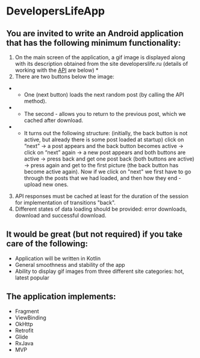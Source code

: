 # DevelopersLifeApp
## You are invited to write an Android application that has the following minimum functionality:
1. On the main screen of the application, a gif image is displayed along with its
description obtained from the site developerslife.ru (details of working with the [API](http://developerslife.ru/) are below) *
2. There are two buttons below the image:
- - One (next button) loads the next random post
(by calling the API method).
 - - The second - allows you to return to the previous post, which we
cached after download.
- - It turns out the following structure: (initially, the back button is not active, but already
there is some post loaded at startup) click on “next” →
a post appears and the back button becomes active → click on
“next” again → a new post appears and both buttons are active → press back and get one post back (both buttons are active) → press again and get to the first picture (the back button has become
active again). Now if we click on "next" we first have to
go through the posts that we had loaded, and then how they end - upload new ones.
3. API responses must be cached at least for the duration of the session for
implementation of transitions "back".
4. Different states of data loading should be provided: error
downloads, download and successful download.

## It would be great (but not required) if you take care of the following:
- Application will be written in Kotlin
- General smoothness and stability of the app
- Ability to display gif images from three different site categories: hot, latest popular

## The application implements:
- Fragment
- ViewBinding
- OkHttp
- Retrofit
- Glide
- RxJava
- MVP
